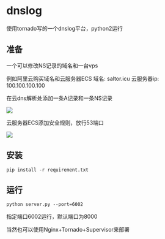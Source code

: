 # dnslog
使用tornado写的一个dnslog平台，python2运行
## 准备
一个可以修改NS记录的域名和一台vps

例如阿里云购买域名和云服务器ECS
域名: saltor.icu
云服务器ip: 100.100.100.100

在云dns解析处添加一条A记录和一条NS记录

![](https://github.com/sa1tor/dnslog/blob/master/1.webp)

云服务器ECS添加安全规则，放行53端口

![](https://github.com/sa1tor/dnslog/blob/master/2.webp)

## 安装
```
pip install -r requirement.txt
```
## 运行
```
python server.py --port=6002
```
指定端口6002运行，默认端口为8000

当然也可以使用Nginx+Tornado+Supervisor来部署


